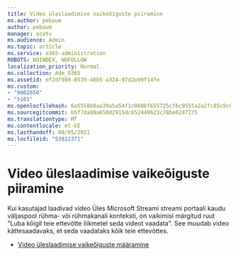 ```yaml
---
title: Video üleslaadimise vaikeõiguste piiramine
ms.author: pebaum
author: pebaum
manager: scotv
ms.audience: Admin
ms.topic: article
ms.service: o365-administration
ROBOTS: NOINDEX, NOFOLLOW
localization_priority: Normal
ms.collection: Adm_O365
ms.assetid: ef2df989-8539-48b5-a324-97d2e09f14fe
ms.custom:
- "9002650"
- "5101"
ms.openlocfilehash: 6a5558b8aa39a5a54f1c060bf655725cf6c9555a2a2fc85c9c0b17ec4d27ed6f
ms.sourcegitcommit: b5f7da89a650d2915dc652449623c78be6247175
ms.translationtype: MT
ms.contentlocale: et-EE
ms.lasthandoff: 08/05/2021
ms.locfileid: "53922371"
---
```

# <a name="restrict-default-video-upload-permissions"></a>Video üleslaadimise vaikeõiguste piiramine

Kui kasutajad laadivad video Üles Microsoft Streami streami portaali kaudu väljaspool rühma- või rühmakanali konteksti, on vaikimisi märgitud ruut "Luba kõigil teie ettevõtte liikmetel seda videot vaadata". See muudab video kättesaadavaks, et seda vaadataks kõik teie ettevõttes.

- [Video üleslaadimise vaikeõiguste määramine](/stream/default-video-permissions)
